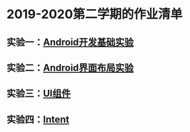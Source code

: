 # 2019-2020第二学期的作业清单



## 实验一：[Android开发基础实验](https://github.com/yoooogaaaa/Android/tree/master/Helloworld)

## 实验二：[Android界面布局实验](https://github.com/yoooogaaaa/Android/tree/master/layout)

## 实验三：[UI组件](https://github.com/yoooogaaaa/Android/tree/master/UI)

## 实验四：[Intent](https://github.com/yoooogaaaa/Android/tree/master/Webview)

